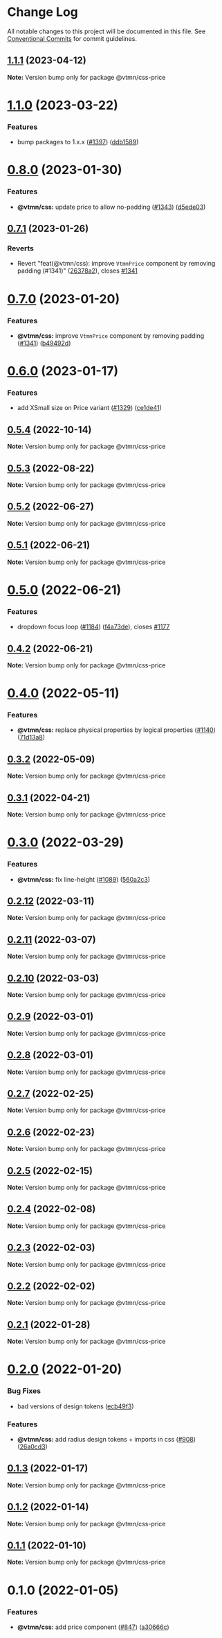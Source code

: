 # Change Log

All notable changes to this project will be documented in this file.
See [Conventional Commits](https://conventionalcommits.org) for commit guidelines.

## [1.1.1](https://github.com/Decathlon/vitamin-web/compare/@vtmn/css-price@1.1.0...@vtmn/css-price@1.1.1) (2023-04-12)

**Note:** Version bump only for package @vtmn/css-price

# [1.1.0](https://github.com/Decathlon/vitamin-web/compare/@vtmn/css-price@0.8.0...@vtmn/css-price@1.1.0) (2023-03-22)

### Features

- bump packages to 1.x.x ([#1397](https://github.com/Decathlon/vitamin-web/issues/1397)) ([ddb1589](https://github.com/Decathlon/vitamin-web/commit/ddb1589616c267100edd785c11a476868d856bfc))

# [0.8.0](https://github.com/Decathlon/vitamin-web/compare/@vtmn/css-price@0.7.1...@vtmn/css-price@0.8.0) (2023-01-30)

### Features

- **@vtmn/css:** update price to allow no-padding ([#1343](https://github.com/Decathlon/vitamin-web/issues/1343)) ([d5ede03](https://github.com/Decathlon/vitamin-web/commit/d5ede03a6404b6426745a6b8a7035d2d40bf4f74))

## [0.7.1](https://github.com/Decathlon/vitamin-web/compare/@vtmn/css-price@0.7.0...@vtmn/css-price@0.7.1) (2023-01-26)

### Reverts

- Revert "feat(@vtmn/css): improve `VtmnPrice` component by removing padding (#1341)" ([26378a2](https://github.com/Decathlon/vitamin-web/commit/26378a2a492d08a8c32bd2edbc8bad04d417a462)), closes [#1341](https://github.com/Decathlon/vitamin-web/issues/1341)

# [0.7.0](https://github.com/Decathlon/vitamin-web/compare/@vtmn/css-price@0.6.0...@vtmn/css-price@0.7.0) (2023-01-20)

### Features

- **@vtmn/css:** improve `VtmnPrice` component by removing padding ([#1341](https://github.com/Decathlon/vitamin-web/issues/1341)) ([b49492d](https://github.com/Decathlon/vitamin-web/commit/b49492d358563868566a7526000fe2b038426aea))

# [0.6.0](https://github.com/Decathlon/vitamin-web/compare/@vtmn/css-price@0.5.4...@vtmn/css-price@0.6.0) (2023-01-17)

### Features

- add XSmall size on Price variant ([#1329](https://github.com/Decathlon/vitamin-web/issues/1329)) ([ce1de41](https://github.com/Decathlon/vitamin-web/commit/ce1de417d6c3c5c558cb850d32870d188754118b))

## [0.5.4](https://github.com/Decathlon/vitamin-web/compare/@vtmn/css-price@0.5.3...@vtmn/css-price@0.5.4) (2022-10-14)

**Note:** Version bump only for package @vtmn/css-price

## [0.5.3](https://github.com/Decathlon/vitamin-web/compare/@vtmn/css-price@0.5.2...@vtmn/css-price@0.5.3) (2022-08-22)

**Note:** Version bump only for package @vtmn/css-price

## [0.5.2](https://github.com/Decathlon/vitamin-web/compare/@vtmn/css-price@0.5.1...@vtmn/css-price@0.5.2) (2022-06-27)

**Note:** Version bump only for package @vtmn/css-price

## [0.5.1](https://github.com/Decathlon/vitamin-web/compare/@vtmn/css-price@0.5.0...@vtmn/css-price@0.5.1) (2022-06-21)

**Note:** Version bump only for package @vtmn/css-price

# [0.5.0](https://github.com/Decathlon/vitamin-web/compare/@vtmn/css-price@0.4.0...@vtmn/css-price@0.5.0) (2022-06-21)

### Features

- dropdown focus loop ([#1184](https://github.com/Decathlon/vitamin-web/issues/1184)) ([f4a73de](https://github.com/Decathlon/vitamin-web/commit/f4a73de326af16a3e0265db87a21237ad7817b0d)), closes [#1177](https://github.com/Decathlon/vitamin-web/issues/1177)

## [0.4.2](https://github.com/Decathlon/vitamin-web/compare/@vtmn/css-price@0.4.0...@vtmn/css-price@0.4.2) (2022-06-21)

**Note:** Version bump only for package @vtmn/css-price

# [0.4.0](https://github.com/Decathlon/vitamin-web/compare/@vtmn/css-price@0.3.2...@vtmn/css-price@0.4.0) (2022-05-11)

### Features

- **@vtmn/css:** replace physical properties by logical properties ([#1140](https://github.com/Decathlon/vitamin-web/issues/1140)) ([71d13a8](https://github.com/Decathlon/vitamin-web/commit/71d13a8163fec6e3fc3c29647fbeadf46071b6ee))

## [0.3.2](https://github.com/Decathlon/vitamin-web/compare/@vtmn/css-price@0.3.1...@vtmn/css-price@0.3.2) (2022-05-09)

**Note:** Version bump only for package @vtmn/css-price

## [0.3.1](https://github.com/Decathlon/vitamin-web/compare/@vtmn/css-price@0.3.0...@vtmn/css-price@0.3.1) (2022-04-21)

**Note:** Version bump only for package @vtmn/css-price

# [0.3.0](https://github.com/Decathlon/vitamin-web/compare/@vtmn/css-price@0.2.12...@vtmn/css-price@0.3.0) (2022-03-29)

### Features

- **@vtmn/css:** fix line-height ([#1089](https://github.com/Decathlon/vitamin-web/issues/1089)) ([560a2c3](https://github.com/Decathlon/vitamin-web/commit/560a2c36c1a3aa337959af2396f5663de7c8924b))

## [0.2.12](https://github.com/Decathlon/vitamin-web/compare/@vtmn/css-price@0.2.11...@vtmn/css-price@0.2.12) (2022-03-11)

**Note:** Version bump only for package @vtmn/css-price

## [0.2.11](https://github.com/Decathlon/vitamin-web/compare/@vtmn/css-price@0.2.10...@vtmn/css-price@0.2.11) (2022-03-07)

**Note:** Version bump only for package @vtmn/css-price

## [0.2.10](https://github.com/Decathlon/vitamin-web/compare/@vtmn/css-price@0.2.9...@vtmn/css-price@0.2.10) (2022-03-03)

**Note:** Version bump only for package @vtmn/css-price

## [0.2.9](https://github.com/Decathlon/vitamin-web/compare/@vtmn/css-price@0.2.8...@vtmn/css-price@0.2.9) (2022-03-01)

**Note:** Version bump only for package @vtmn/css-price

## [0.2.8](https://github.com/Decathlon/vitamin-web/compare/@vtmn/css-price@0.2.7...@vtmn/css-price@0.2.8) (2022-03-01)

**Note:** Version bump only for package @vtmn/css-price

## [0.2.7](https://github.com/Decathlon/vitamin-web/compare/@vtmn/css-price@0.2.6...@vtmn/css-price@0.2.7) (2022-02-25)

**Note:** Version bump only for package @vtmn/css-price

## [0.2.6](https://github.com/Decathlon/vitamin-web/compare/@vtmn/css-price@0.2.5...@vtmn/css-price@0.2.6) (2022-02-23)

**Note:** Version bump only for package @vtmn/css-price

## [0.2.5](https://github.com/Decathlon/vitamin-web/compare/@vtmn/css-price@0.2.4...@vtmn/css-price@0.2.5) (2022-02-15)

**Note:** Version bump only for package @vtmn/css-price

## [0.2.4](https://github.com/Decathlon/vitamin-web/compare/@vtmn/css-price@0.2.3...@vtmn/css-price@0.2.4) (2022-02-08)

**Note:** Version bump only for package @vtmn/css-price

## [0.2.3](https://github.com/Decathlon/vitamin-web/compare/@vtmn/css-price@0.2.2...@vtmn/css-price@0.2.3) (2022-02-03)

**Note:** Version bump only for package @vtmn/css-price

## [0.2.2](https://github.com/Decathlon/vitamin-web/compare/@vtmn/css-price@0.2.1...@vtmn/css-price@0.2.2) (2022-02-02)

**Note:** Version bump only for package @vtmn/css-price

## [0.2.1](https://github.com/Decathlon/vitamin-web/compare/@vtmn/css-price@0.2.0...@vtmn/css-price@0.2.1) (2022-01-28)

**Note:** Version bump only for package @vtmn/css-price

# [0.2.0](https://github.com/Decathlon/vitamin-web/compare/@vtmn/css-price@0.1.3...@vtmn/css-price@0.2.0) (2022-01-20)

### Bug Fixes

- bad versions of design tokens ([ecb49f3](https://github.com/Decathlon/vitamin-web/commit/ecb49f3d1e672cb3ba78c23dc64fd899ea4a08c1))

### Features

- **@vtmn/css:** add radius design tokens + imports in css ([#908](https://github.com/Decathlon/vitamin-web/issues/908)) ([26a0cd3](https://github.com/Decathlon/vitamin-web/commit/26a0cd3809792e9ea127bfaa8aa66ed3bd276990))

## [0.1.3](https://github.com/Decathlon/vitamin-web/compare/@vtmn/css-price@0.1.2...@vtmn/css-price@0.1.3) (2022-01-17)

**Note:** Version bump only for package @vtmn/css-price

## [0.1.2](https://github.com/Decathlon/vitamin-web/compare/@vtmn/css-price@0.1.1...@vtmn/css-price@0.1.2) (2022-01-14)

**Note:** Version bump only for package @vtmn/css-price

## [0.1.1](https://github.com/Decathlon/vitamin-web/compare/@vtmn/css-price@0.1.0...@vtmn/css-price@0.1.1) (2022-01-10)

**Note:** Version bump only for package @vtmn/css-price

# 0.1.0 (2022-01-05)

### Features

- **@vtmn/css:** add price component ([#847](https://github.com/Decathlon/vitamin-web/issues/847)) ([a30666c](https://github.com/Decathlon/vitamin-web/commit/a30666c6496330cc6dad1669032cb5f89374780c))
